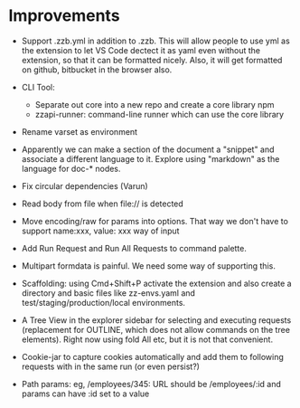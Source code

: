 # Improvements

* Support .zzb.yml in addition to .zzb. This will allow people to use yml as the extension to let VS Code dectect it as yaml even without the extension, so that it can be formatted nicely. Also, it will get formatted on github, bitbucket in the browser also.

* CLI Tool:
  * Separate out core into a new repo and create a core library npm
  * zzapi-runner: command-line runner which can use the core library

* Rename varset as environment

* Apparently we can make a section of the document a "snippet" and associate a different language to it. Explore using "markdown" as the language for doc-* nodes.

* Fix circular dependencies (Varun)

* Read body from file when file:// is detected

* Move encoding/raw for params into options. That way we don't have to support name:xxx, value: xxx way of input

* Add Run Request and Run All Requests to command palette.

* Multipart formdata is painful. We need some way of supporting this.

* Scaffolding: using Cmd+Shift+P activate the extension and also create a directory and basic files like zz-envs.yaml and test/staging/production/local environments.

* A Tree View in the explorer sidebar for selecting and executing requests (replacement for OUTLINE, which does not allow commands on the tree elements). Right now using fold All etc, but it is not that convenient.

* Cookie-jar to capture cookies automatically and add them to following requests with in the same run (or even persist?)

* Path params: eg, /employees/345: URL should be /employees/:id and params can have :id set to a value

